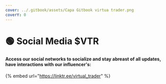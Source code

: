 ```yaml
---
cover: ../.gitbook/assets/Capa Gitbook virtua trader.png
coverY: 0
---
```


# 🟢 Social Media $VTR

#### Access our social networks to socialize and stay abreast of all updates, have interactions with our influencer's:

{% embed url="https://linktr.ee/virtual_trader" %}
